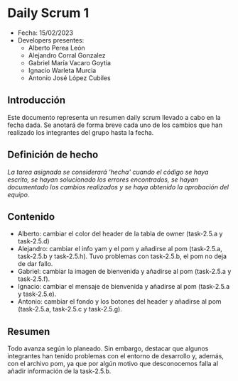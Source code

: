 # Daily Scrum 1
- Fecha: 15/02/2023
- Developers presentes:
    - Alberto Perea León
    - Alejandro Corral Gonzalez
    - Gabriel María Vacaro Goytia
    - Ignacio Warleta Murcia
    - Antonio José López Cubiles


## Introducción
Este documento representa un resumen daily scrum llevado a cabo en la fecha dada. Se anotará de forma breve cada uno de los cambios que han realizado los integrantes del grupo hasta la fecha.

## Definición de hecho
_La tarea asignada se considerará 'hecha' cuando el código se haya escrito, se hayan solucionado los errores encontrados, se hayan documentado los cambios realizados y se haya obtenido la aprobación del equipo._

## Contenido
- Alberto: cambiar el color del header de la tabla de owner (task-2.5.a y task-2.5.d)
- Alejandro: cambiar el info yam y el pom y añadirse al pom (task-2.5.a, task-2.5.b y task-2.5.h). Tuvo problemas con task-2.5.b, el pom no deja de dar fallo.
- Gabriel: cambiar la imagen de bienvenida y añadirse al pom (task-2.5.a y task-2.5.f).
- Ignacio: cambiar el mensaje de bienvenida y añadirse al pom (task-2.5.a y task-2.5.e).
- Antonio: cambiar el fondo y los botones del header y añadirse al pom (task-2.5.a, task-2.5.c y task-2.5.g).

## Resumen
Todo avanza según lo planeado. Sin embargo, destacar que algunos integrantes han tenido problemas con el entorno de desarrollo y, además, con el archivo pom, ya que por algún motivo que desconocemos falla al añadir información de la task-2.5.b.
